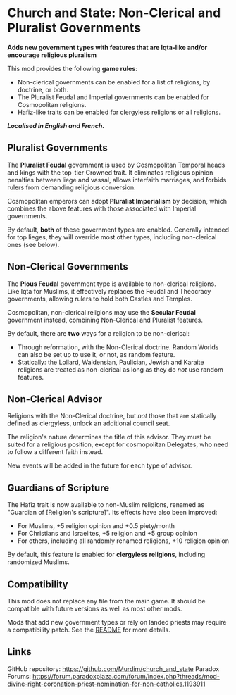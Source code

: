 # Church and State: Non-Clerical and Pluralist Governments

**Adds new government types with features that are Iqta-like and/or encourage religious pluralism**

This mod provides the following **game rules**:

 - Non-clerical governments can be enabled for a list of religions, by doctrine, or both.
 - The Pluralist Feudal and Imperial governments can be enabled for Cosmopolitan religions.
 - Hafiz-like traits can be enabled for clergyless religions or all religions.

***Localised in English and French.***


## Pluralist Governments

The **Pluralist Feudal** government is used by Cosmopolitan Temporal heads and kings with the top-tier Crowned trait. It eliminates religious opinion penalties between liege and vassal, allows interfaith marriages, and forbids rulers from demanding religious conversion.

Cosmopolitan emperors can adopt **Pluralist Imperialism** by decision, which combines the above features with those associated with Imperial governments.

By default, **both** of these government types are enabled. Generally intended for top lieges, they will override most other types, including non-clerical ones (see below).


## Non-Clerical Governments

The **Pious Feudal** government type is available to non-clerical religions. Like Iqta for Muslims, it effectively replaces the Feudal and Theocracy governments, allowing rulers to hold both Castles and Temples.

Cosmopolitan, non-clerical religions may use the **Secular Feudal** government instead, combining Non-Clerical and Pluralist features.

By default, there are **two** ways for a religion to be non-clerical:

 - Through reformation, with the Non-Clerical doctrine. Random Worlds can also be set up to use it, or not, as random feature.
 - Statically: the Lollard, Waldensian, Paulician, Jewish and Karaite religions are treated as non-clerical as long as they do *not* use random features.


## Non-Clerical Advisor

Religions with the Non-Clerical doctrine, but *not* those that are statically defined as clergyless, unlock an additional council seat.

The religion's nature determines the title of this advisor. They must be suited for a religious position, except for cosmopolitan Delegates, who need to follow a different faith instead.

New events will be added in the future for each type of advisor.


## Guardians of Scripture

The Hafiz trait is now available to non-Muslim religions, renamed as "Guardian of [Religion's scripture]". Its effects have also been improved:

 - For Muslims, +5 religion opinion and +0.5 piety/month
 - For Christians and Israelites, +5 religion and +5 group opinion
 - For others, including all randomly renamed religions, +10 religion opinion

By default, this feature is enabled for **clergyless religions**, including randomized Muslims.


## Compatibility

This mod does not replace any file from the main game. It should be compatible with future versions as well as most other mods.

Mods that add new government types or rely on landed priests may require a compatibility patch. See the [README](https://github.com/Murdim/church_and_state/blob/master/README.md) for more details.


## Links

GitHub repository: <https://github.com/Murdim/church_and_state>
Paradox Forums: <https://forum.paradoxplaza.com/forum/index.php?threads/mod-divine-right-coronation-priest-nomination-for-non-catholics.1193911>
